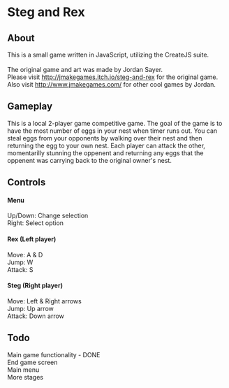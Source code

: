 # Steg and Rex

## About
This is a small game written in JavaScript, utilizing the CreateJS suite.
<br><br>
The original game and art was made by Jordan Sayer.
<br>
Please visit http://jmakegames.itch.io/steg-and-rex for the original game.
<br>
Also visit http://www.jmakegames.com/ for other cool games by Jordan.

## Gameplay
This is a local 2-player game competitive game.
The goal of the game is to have the most number of eggs in your nest when timer runs out.
You can steal eggs from your opponents by walking over their nest and then returning the egg to your own nest.
Each player can attack the other, momentarilly stunning the oppenent and returning any eggs that the oppenent was carrying back to the original owner's nest.

## Controls
#### Menu
Up/Down: Change selection  
Right: Select option
#### Rex (Left player)
Move: A & D  
Jump: W  
Attack: S
#### Steg (Right player)
Move: Left & Right arrows  
Jump: Up arrow  
Attack: Down arrow

## Todo
Main game functionality - DONE  
End game screen  
Main menu  
More stages  

